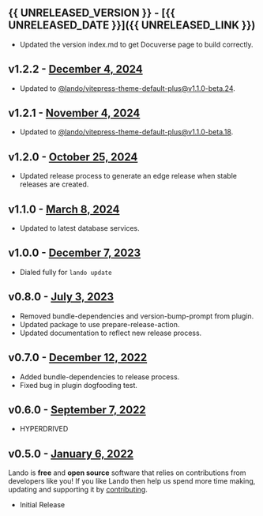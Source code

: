 ## {{ UNRELEASED_VERSION }} - [{{ UNRELEASED_DATE }}]({{ UNRELEASED_LINK }})

* Updated the version index.md to get Docuverse page to build correctly.

## v1.2.2 - [December 4, 2024](https://github.com/lando/tomcat/releases/tag/v1.2.2)

* Updated to [@lando/vitepress-theme-default-plus@v1.1.0-beta.24](https://github.com/lando/vitepress-theme-default-plus/releases/tag/v1.1.0-beta.24).

## v1.2.1 - [November 4, 2024](https://github.com/lando/tomcat/releases/tag/v1.2.1)

* Updated to [@lando/vitepress-theme-default-plus@v1.1.0-beta.18](https://github.com/lando/vitepress-theme-default-plus/releases/tag/v1.1.0-beta.18).

## v1.2.0 - [October 25, 2024](https://github.com/lando/tomcat/releases/tag/v1.2.0)
* Updated release process to generate an edge release when stable releases are created.

## v1.1.0 - [March 8, 2024](https://github.com/lando/tomcat/releases/tag/v1.1.0)
* Updated to latest database services.

## v1.0.0 - [December 7, 2023](https://github.com/lando/tomcat/releases/tag/v1.0.0)
* Dialed fully for `lando update`

## v0.8.0 - [July 3, 2023](https://github.com/lando/tomcat/releases/tag/v0.8.0)
* Removed bundle-dependencies and version-bump-prompt from plugin.
* Updated package to use prepare-release-action.
* Updated documentation to reflect new release process.

## v0.7.0 - [December 12, 2022](https://github.com/lando/tomcat/releases/tag/v0.7.0)

* Added bundle-dependencies to release process.
* Fixed bug in plugin dogfooding test.

## v0.6.0 - [September 7, 2022](https://github.com/lando/tomcat/releases/tag/v0.6.0)

* HYPERDRIVED

## v0.5.0 - [January 6, 2022](https://github.com/lando/tomcat/releases/tag/v0.5.0)

Lando is **free** and **open source** software that relies on contributions from developers like you! If you like Lando then help us spend more time making, updating and supporting it by [contributing](https://github.com/sponsors/lando).

* Initial Release
